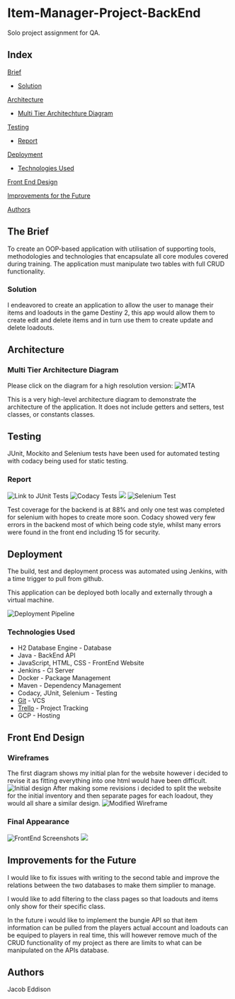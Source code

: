 # Item-Manager-Project-BackEnd

Solo project assignment for QA.

## Index
[Brief](#brief)
   * [Solution](#solution)
   
[Architecture](#architecture)
   * [Multi Tier Architechture Diagram](#mla)
	
[Testing](#testing)
   * [Report](#report)

     
[Deployment](#depl)
   * [Technologies Used](#tech)
     
[Front End Design](#FE)

[Improvements for the Future](#improve)

[Authors](#auth)

<a name="brief"></a>
## The Brief

To create an OOP-based application with utilisation of supporting tools, methodologies and technologies that encapsulate all core modules covered during training. The application must manipulate two tables with full CRUD functionality.

<a name="solution"></a>
### Solution

I endeavored to create an application to allow the user to manage their items and loadouts in the game Destiny 2, this app would allow them to create edit and delete items and in turn use them to create update and delete loadouts.

<a name="architecture"></a>
## Architecture

<a name="mla"></a>
### Multi Tier Architecture Diagram
Please click on the diagram for a high resolution version:
![MTA](/documents/UML_Diagram.png)

This is a very high-level architecture diagram to demonstrate the architecture of the application. It does not include getters and setters, test classes, or constants classes. 


<a name="testing"></a>
## Testing

JUnit, Mockito and Selenium tests have been used for automated testing with codacy being used for static testing.

<a name="report"></a>
### Report

![Link to JUnit Tests](/documents/JUnitTests.png)
![Codacy Tests](/documents/Codacy1.png)
![](/documents/Codacy2.png)
![Selenium Test](/documents/Selenium.png)

Test coverage for the backend is at 88% and only one test was completed for selenium with hopes to create more soon.
Codacy showed very few errors in the backend most of which being code style, whilst many errors were found in the front end including 15 for security.

<a name="depl"></a>
## Deployment

The build, test and deployment process was automated using Jenkins, with a time trigger to pull from github.

This application can be deployed both locally and externally through a virtual machine.

![Deployment Pipeline](/documents/Pipeline.png)
<a name="tech"></a>
### Technologies Used

* H2 Database Engine - Database
* Java - BackEnd API
* JavaScript, HTML, CSS - FrontEnd Website
* Jenkins - CI Server
* Docker - Package Management
* Maven - Dependency Management
* Codacy, JUnit, Selenium - Testing
* [Git](https://github.com/JacobEddison/Project-FrontEnd) - VCS
* [Trello](https://trello.com/b/8LMTInIm/solo-project) - Project Tracking
* GCP - Hosting

<a name="FE"></a>
## Front End Design
### Wireframes
The first diagram shows my initial plan for the website however i decided to revise it as fitting everything into one html would have been difficult.
![Initial design](/documents/Initial_Wireframe.jpeg)
After making some revisions i decided to split the website for the initial inventory and then separate pages for each loadout, they would all share a similar design.
![Modified Wireframe](/documents/Wireframe_Update.jpeg)

### Final Appearance

![FrontEnd Screenshots](/documents/FrontEnd1.png)
![](/documents/FrontEnd2.png)

<a name="improve"></a>
## Improvements for the Future

I would like to fix issues with writing to the second table and improve the relations between the two databases to make them simplier to manage.

I would like to add filtering to the class pages so that loadouts and items only show for their specific class.

In the future i would like to implement the bungie API so that item information can be pulled from the players actual account and loadouts can be equiped to players in real time, this will however remove much of the CRUD functionality of my project as there are limits to what can be manipulated on the APIs database.

<a name="auth"></a>
## Authors

Jacob Eddison


